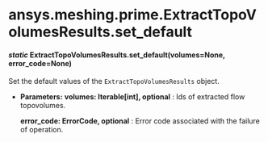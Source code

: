 # ansys.meshing.prime.ExtractTopoVolumesResults.set_default



#### *static* ExtractTopoVolumesResults.set_default(volumes=None, error_code=None)

Set the default values of the `ExtractTopoVolumesResults` object.

* **Parameters:**
  **volumes: Iterable[int], optional**
  : Ids of extracted flow topovolumes.

  **error_code: ErrorCode, optional**
  : Error code associated with the failure of operation.

<!-- !! processed by numpydoc !! -->
